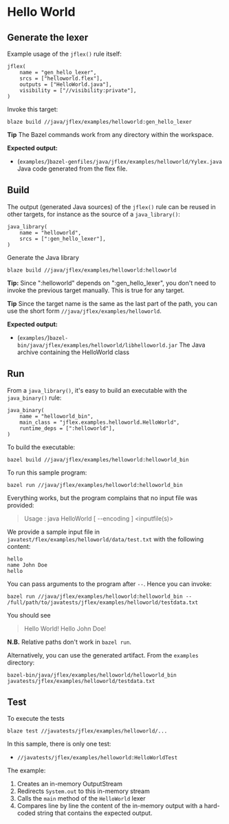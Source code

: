 # Hello World

## Generate the lexer

Example usage of the `jflex()` rule itself:

    jflex(
        name = "gen_hello_lexer",
        srcs = ["helloworld.flex"],
        outputs = ["HelloWorld.java"],
        visibility = ["//visibility:private"],
    )

Invoke this target:

    blaze build //java/jflex/examples/helloworld:gen_hello_lexer


**Tip** The Bazel commands work from any directory within the workspace.

**Expected output:**

* (`examples/`)`bazel-genfiles/java/jflex/examples/helloworld/Yylex.java`
  Java code generated from the flex file.


## Build

The output (generated Java sources) of the `jflex()` rule can be reused in other targets, for
instance as the source of a `java_library()`:

    java_library(
        name = "helloworld",
        srcs = [":gen_hello_lexer"],
    )

Generate the Java library

    blaze build //java/jflex/examples/helloworld:helloworld

**Tip:** Since ":helloworld" depends on ":gen_hello_lexer", you don't need to invoke the previous
target manually. This is true for any target.

**Tip** Since the target name is the same as the last part of the path, you can use the short form
`//java/jflex/examples/helloworld`.

**Expected output:**

* (`examples/`)`bazel-bin/java/jflex/examples/helloworld/libhelloworld.jar`
  The Java archive containing the HelloWorld class


## Run

From a `java_library()`, it's easy to build an executable with the `java_binary()` rule:

    java_binary(
        name = "helloworld_bin",
        main_class = "jflex.examples.helloworld.HelloWorld",
        runtime_deps = [":helloworld"],
    )

To build the executable:

    bazel build //java/jflex/examples/helloworld:helloworld_bin
    
To run this sample program:

    bazel run //java/jflex/examples/helloworld:helloworld_bin
    
Everything works, but the program complains that no input file was provided:

> Usage : java HelloWorld [ --encoding <name> ] <inputfile(s)>

We provide a sample input file in `javatest/flex/examples/helloworld/data/test.txt` with the
following content:

```
hello
name John Doe
hello
``` 

You can pass arguments to the program after `--`. 
Hence you can invoke:                                                                            

    bazel run //java/jflex/examples/helloworld:helloworld_bin -- /full/path/to/javatests/jflex/examples/helloworld/testdata.txt
    
You should see

> Hello World!
> Hello John Doe!

**N.B.** Relative paths don't work in `bazel run`.

Alternatively, you can use the generated artifact. From the `examples` directory:

    bazel-bin/java/jflex/examples/helloworld/helloworld_bin javatests/jflex/examples/helloworld/testdata.txt
    


## Test 

To execute the tests

    blaze test //javatests/jflex/examples/helloworld/...

In this sample, there is only one test:

- `//javatests/jflex/examples/helloworld:HelloWorldTest`

The example:

1. Creates an in-memory OutputStream
2. Redirects `System.out` to this in-memory stream
3. Calls the `main` method of the `HelloWorld` lexer
4. Compares line by line the content of the in-memory output
   with a hard-coded string that contains the expected output.
